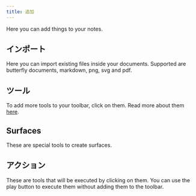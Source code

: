 ```yaml
---
title: 追加
---
```


Here you can add things to your notes.

## インポート

Here you can import existing files inside your documents.
Supported are butterfly documents, markdown, png, svg and pdf.

## ツール

To add more tools to your toolbar, click on them.
Read more about them [here](tools).

## Surfaces

These are special tools to create surfaces.

## アクション

These are tools that will be executed by clicking on them.
You can use the play button to execute them without adding them to the toolbar.
